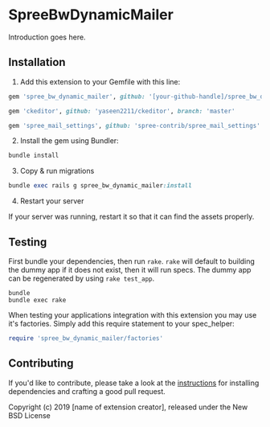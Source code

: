 # SpreeBwDynamicMailer

Introduction goes here.

## Installation

1. Add this extension to your Gemfile with this line:
  ```ruby
  gem 'spree_bw_dynamic_mailer', github: '[your-github-handle]/spree_bw_dynamic_mailer'
  ```
  ```ruby
  gem 'ckeditor', github: 'yaseen2211/ckeditor', branch: 'master'
  ```
  ```ruby
  gem 'spree_mail_settings', github: 'spree-contrib/spree_mail_settings'
  ```

2. Install the gem using Bundler:
  ```ruby
  bundle install
  ```

3. Copy & run migrations
  ```ruby
  bundle exec rails g spree_bw_dynamic_mailer:install
  ```

4. Restart your server

  If your server was running, restart it so that it can find the assets properly.

## Testing

First bundle your dependencies, then run `rake`. `rake` will default to building the dummy app if it does not exist, then it will run specs. The dummy app can be regenerated by using `rake test_app`.

```shell
bundle
bundle exec rake
```

When testing your applications integration with this extension you may use it's factories.
Simply add this require statement to your spec_helper:

```ruby
require 'spree_bw_dynamic_mailer/factories'
```


## Contributing

If you'd like to contribute, please take a look at the
[instructions](CONTRIBUTING.md) for installing dependencies and crafting a good
pull request.

Copyright (c) 2019 [name of extension creator], released under the New BSD License
